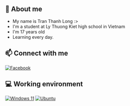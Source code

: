 ## 🤗 About me
- My name is Tran Thanh Long :>
- I'm a student at Ly Thuong Kiet high school in Vietnam
- I'm 17 years old
- Learning every day.
## 📫 Connect with me
[![Facebook](https://img.shields.io/badge/Facebook-1877F2?style=for-the-badge&logo=facebook&logoColor=white)](https://www.facebook.com/itsme.thanhlong/)
## 💻 Working environment
[![Windows 11](https://img.shields.io/badge/Windows%2011-%230079d5.svg?style=for-the-badge&logo=Windows%2011&logoColor=white)](https://www.microsoft.com/en-us/windows/windows-11)
[![Ubuntu](https://img.shields.io/badge/Ubuntu-E95420?style=for-the-badge&logo=ubuntu&logoColor=white)](https://ubuntu.com)
